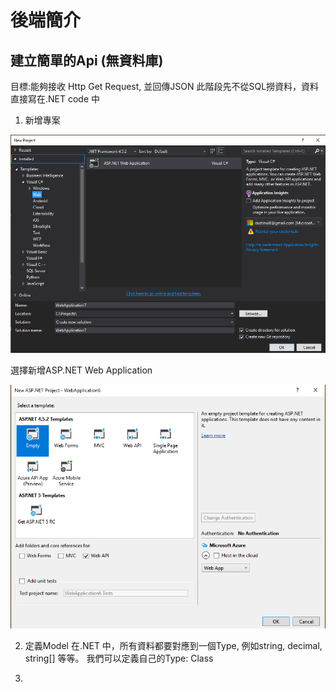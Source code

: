 # 後端簡介

## 建立簡單的Api (無資料庫)
目標:能夠接收 Http Get Request, 並回傳JSON
此階段先不從SQL撈資料，資料直接寫在.NET code 中

1. 新增專案

![NewAspNetProject](img/newproj.png)

選擇新增ASP.NET Web Application

![alt](img/EmptyApi.png)

2. ​定義Model
在.NET 中，所有資料都要對應到一個Type, 例如string, decimal, string[] 等等。
我們可以定義自己的Type: Class

3. ​